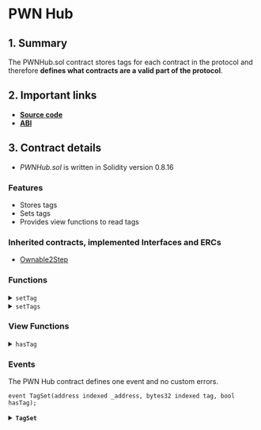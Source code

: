 # PWN Hub

## 1. Summary

The PWNHub.sol contract stores tags for each contract in the protocol and therefore **defines what contracts are a valid part of the protocol**.

## 2. Important links

* [**Source code**](https://github.com/PWNFinance/pwn_contracts/blob/master/src/hub/PWNHub.sol)
* [**ABI**](/assets/PWNHub%20(1).json)

## 3. Contract details

* _PWNHub.sol_ is written in Solidity version 0.8.16

### Features

* Stores tags
* Sets tags
* Provides view functions to read tags

### Inherited contracts, implemented Interfaces and ERCs

* [Ownable2Step](https://docs.openzeppelin.com/contracts/4.x/api/access#Ownable2Step)

### Functions

<details>

<summary><code>setTag</code></summary>

#### Overview

An owner of the PWN Hub can add and remove tag to/from different address. This way new contracts to the protocol are added and old ones are deprecated.&#x20;

This function takes three arguments supplied by the owner:

* `address`**`_address`** - Address to which a tag is set
* `bytes32`**`tag`** - Tag that is set to the address
* `bool`**`_hasTag`** - Boolean determining if the tag will be added or removed

#### Implementation

```solidity
function setTag(address _address, bytes32 tag, bool _hasTag) public onlyOwner {
    tags[_address][tag] = _hasTag;
    emit TagSet(_address, tag, _hasTag);
}
```

</details>

<details>

<summary><code>setTags</code></summary>

#### Overview

This function allows performing `setTag` on multiple addresses and tags at the same time.  Only the addition or removal of tags can be done in one call.&#x20;

This function takes three arguments supplied by the owner:

* `address[] memory`**`_addresses`** - Addresses to which a corresponding tag is set
* `bytes32[] memory`**`tags`** - Tags that are set to the corresponding addresses
* `bool`**`_hasTag`** - Boolean determining if the tags will be added or removed

#### Implementation

```solidity
function setTags(address[] memory _addresses, bytes32[] memory _tags, bool _hasTag) external onlyOwner {
    if (_addresses.length != _tags.length)
        revert InvalidInputData();

    uint256 length = _tags.length;
    for (uint256 i; i < length;) {
        setTag(_addresses[i], _tags[i], _hasTag);
        unchecked { ++i; }
    }
}
```

</details>

### View Functions

<details>

<summary><code>hasTag</code></summary>

#### Overview

This function checks if an address has a supplied tag set and returns a boolean.&#x20;

This function takes two arguments supplied by the caller:

* `address`**`_address`** - Address to check
* `bytes32`**`tag`** - Tag to check

#### Implementation

```solidity
function hasTag(address _address, bytes32 tag) external view returns (bool) {
    return tags[_address][tag];
}
```

</details>

### Events

The PWN Hub contract defines one event and no custom errors.

```solidity
event TagSet(address indexed _address, bytes32 indexed tag, bool hasTag);
```

<details>

<summary><strong><code>TagSet</code></strong></summary>

TagSet event is emitted when a tag is set for an address.

This event has three parameters:

* `address indexed`**`_address`** - Address the tag is set to
* `bytes32 indexed`**`tag`** - Tag that has been set to the address
* `bool`**`hasTag`** - Boolean determining if the tag has been set or unset

</details>
